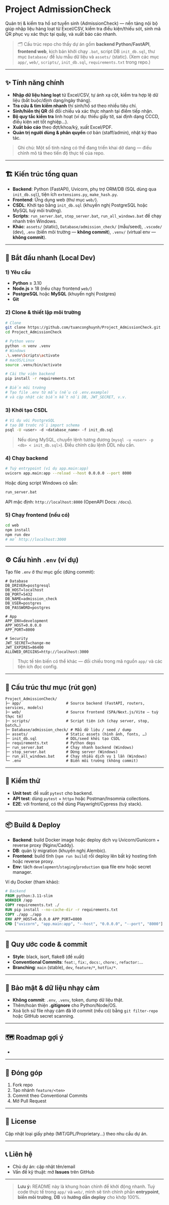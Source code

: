 # Project AdmissionCheck

Quản trị & kiểm tra hồ sơ tuyển sinh (AdmissionCheck) — nền tảng nội bộ giúp nhập liệu hàng loạt từ Excel/CSV, kiểm tra điều kiện/thiếu sót, sinh mã QR phục vụ xác thực tại quầy, và xuất báo cáo nhanh.

> 🗂 Cấu trúc repo cho thấy dự án gồm **backend Python/FastAPI**, **frontend web**, kịch bản khởi chạy `.bat`, script DB `init_db.sql`, thư mục `Database/` để lưu mẫu dữ liệu và `assets/` (static). (Xem các mục `app/`, `web/`, `scripts/`, `init_db.sql`, `requirements.txt` trong repo.)

---

## ✨ Tính năng chính

- **Nhập dữ liệu hàng loạt** từ Excel/CSV, tự ánh xạ cột, kiểm tra hợp lệ dữ liệu (bắt buộc/định dạng/ngày tháng).
- **Tra cứu & tìm kiếm nhanh** thí sinh/hồ sơ theo nhiều tiêu chí.
- **Sinh/hiển thị QR** để đối chiếu và xác thực nhanh tại điểm tiếp nhận.
- **Bộ quy tắc kiểm tra** linh hoạt (ví dụ: thiếu giấy tờ, sai định dạng CCCD, điều kiện xét tốt nghiệp…).
- **Xuất báo cáo** theo đợt/khoa/kỳ, xuất Excel/PDF.
- **Quản trị người dùng & phân quyền** cơ bản (staff/admin), nhật ký thao tác.

> Ghi chú: Một số tính năng có thể đang triển khai dở dang — điều chỉnh mô tả theo tiến độ thực tế của repo.

---

## 🏗 Kiến trúc tổng quan

- **Backend**: Python (FastAPI), Uvicorn, phụ trợ ORM/DB (SQL dùng qua `init_db.sql`), tiện ích `extensions.py`, `make_hash.py`.
- **Frontend**: Ứng dụng web (thư mục `web/`).
- **CSDL**: Khởi tạo bằng `init_db.sql` (khuyến nghị PostgreSQL hoặc MySQL tuỳ môi trường).
- **Scripts**: `run_server.bat`, `stop_server.bat`, `run_all_windows.bat` để chạy nhanh trên Windows.
- **Khác**: `assets/` (static), `Database/admission_check/` (mẫu/seed), `.vscode/` (dev), `.env` (biến môi trường — **không commit**), `.venv/` (virtual env — **không commit**).

---

## 🚀 Bắt đầu nhanh (Local Dev)

### 1) Yêu cầu

- **Python** ≥ 3.10
- **Node.js** ≥ 18 (nếu chạy frontend `web/`)
- **PostgreSQL** hoặc **MySQL** (khuyến nghị Postgres)
- **Git**

### 2) Clone & thiết lập môi trường

```bash
# Clone
git clone https://github.com/tuanconghuynh/Project_AdmissionCheck.git
cd Project_AdmissionCheck

# Python venv
python -m venv .venv
# Windows
.\.venv\Scripts\activate
# macOS/Linux
source .venv/bin/activate

# Cài thư viện backend
pip install -r requirements.txt

# Biến môi trường
# Tạo file .env từ mẫu (nếu có .env.example)
# và cập nhật các biến kết nối DB, JWT_SECRET, v.v.
```

### 3) Khởi tạo CSDL

```bash
# Ví dụ với PostgreSQL
# tạo DB trước rồi import schema
psql -U <user> -d <database_name> -f init_db.sql
```

> Nếu dùng MySQL, chuyển lệnh tương đương (`mysql -u <user> -p <db> < init_db.sql>`). Điều chỉnh câu lệnh DDL nếu cần.

### 4) Chạy backend

```bash
# Tuỳ entrypoint (ví dụ app.main:app)
uvicorn app.main:app --reload --host 0.0.0.0 --port 8000
```

Hoặc dùng script Windows có sẵn:

```bat
run_server.bat
```

API mặc định: `http://localhost:8000` (OpenAPI Docs: `/docs`).

### 5) Chạy frontend (nếu có)

```bash
cd web
npm install
npm run dev
# mở http://localhost:3000
```

---

## ⚙️ Cấu hình `.env` (ví dụ)

Tạo file `.env` ở thư mục gốc (đừng commit):

```
# Database
DB_DRIVER=postgresql
DB_HOST=localhost
DB_PORT=5432
DB_NAME=admission_check
DB_USER=postgres
DB_PASSWORD=postgres

# App
APP_ENV=development
APP_HOST=0.0.0.0
APP_PORT=8000

# Security
JWT_SECRET=change-me
JWT_EXPIRES=86400
ALLOWED_ORIGINS=http://localhost:3000
```

> Thực tế tên biến có thể khác — đối chiếu trong mã nguồn `app/` và các tiện ích đọc config.

---

## 📁 Cấu trúc thư mục (rút gọn)

```
Project_AdmissionCheck/
├─ app/                    # Source backend (FastAPI, routers, services, models)
├─ web/                    # Source frontend (SPA/Next.js/Vite — tuỳ thực tế)
├─ scripts/                # Script tiện ích (chạy server, stop, batch…)
├─ Database/admission_check/ # Mẫu dữ liệu / seed / dump
├─ assets/                 # Static assets (hình ảnh, fonts, …)
├─ init_db.sql             # DDL/seed khởi tạo CSDL
├─ requirements.txt        # Python deps
├─ run_server.bat          # Chạy nhanh backend (Windows)
├─ stop_server.bat         # Dừng server (Windows)
├─ run_all_windows.bat     # Chạy nhiều dịch vụ 1 lần (Windows)
└─ .env                    # Biến môi trường (không commit)
```

---

## 🧪 Kiểm thử

- **Unit test**: đề xuất `pytest` cho backend.
- **API test**: dùng `pytest` + `httpx` hoặc Postman/Insomnia collections.
- **E2E**: với frontend, có thể dùng Playwright/Cypress (tuỳ stack).

---

## 📦 Build & Deploy

- **Backend**: build Docker image hoặc deploy dịch vụ Uvicorn/Gunicorn + reverse proxy (Nginx/Caddy).
- **DB**: quản lý migration (khuyến nghị Alembic).
- **Frontend**: build tĩnh (`npm run build`) rồi deploy lên bất kỳ hosting tĩnh hoặc reverse proxy.
- **Env**: tách `development`/`staging`/`production` qua file env hoặc secret manager.

Ví dụ Docker (tham khảo):

```dockerfile
# Backend
FROM python:3.11-slim
WORKDIR /app
COPY requirements.txt ./
RUN pip install --no-cache-dir -r requirements.txt
COPY ./app ./app
ENV APP_HOST=0.0.0.0 APP_PORT=8000
CMD ["uvicorn", "app.main:app", "--host", "0.0.0.0", "--port", "8000"]
```

---

## 📝 Quy ước code & commit

- **Style**: black, isort, flake8 (đề xuất)
- **Conventional Commits**: `feat:`, `fix:`, `docs:`, `chore:`, `refactor:`…
- **Branching**: `main` (stable), `dev`, `feature/*`, `hotfix/*`.

---

## 🔐 Bảo mật & dữ liệu nhạy cảm

- **Không commit**: `.env`, `.venv`, token, dump dữ liệu thật.
- Thêm/hoàn thiện **.gitignore** cho Python/Node/OS.
- Xoá lịch sử file nhạy cảm đã lỡ commit (nếu có) bằng `git filter-repo` hoặc GitHub secret scanning.

---

## 🗺 Roadmap gợi ý

-

---

## 🤝 Đóng góp

1. Fork repo
2. Tạo nhánh `feature/<ten>`
3. Commit theo Conventional Commits
4. Mở Pull Request

---

## 📄 License

Cập nhật loại giấy phép (MIT/GPL/Proprietary…) theo nhu cầu dự án.

---

## 📞 Liên hệ

- Chủ dự án: cập nhật tên/email
- Vấn đề kỹ thuật: mở **Issues** trên GitHub

---

> **Lưu ý:** README này là khung hoàn chỉnh để khởi động nhanh. Tuỳ code thực tế trong `app/` và `web/`, mình sẽ tinh chỉnh phần **entrypoint**, **biến môi trường**, **DB** và **hướng dẫn deploy** cho khớp 100%.

